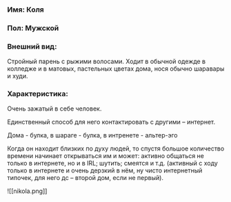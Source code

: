 ### Имя: Коля
### Пол: Мужской
### Внешний вид: 
Стройный парень с рыжими волосами. Ходит в обычной одежде в колледже и в матовых, пастельных цветах дома, нося обычно шаравары и худи.
### Характеристика:

Очень зажатый в себе человек.

Единственный способ для него контактировать с другими – интернет. 

Дома - булка, в шараге - булка, в интренете - альтер-эго

Когда он находит близких по духу людей, то спустя большое количество времени начинает открываться им и может: активно общаться не только в интернете, но и в IRL; шутить; смеятся и т.д.
(активный с ходу только в интернете и очень дерзкий в нём, ну чисто интернетный типочек, для него дс – второй дом, если не первый).

![[nikola.png]]